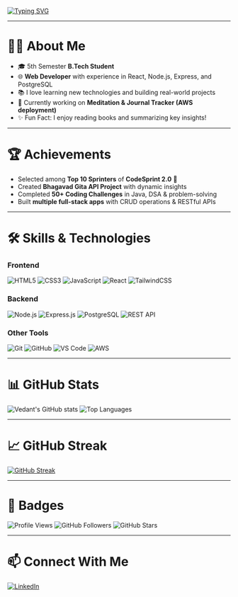 <!-- Typing Animation -->
[![Typing SVG](https://readme-typing-svg.demolab.com?font=Fira+Code&size=26&pause=1000&color=F75C7E&width=600&lines=Hi+%F0%9F%91%8B+I'm+Vedant!;Web+Developer+%7C+B.Tech+Student;Learning+React%2C+Node.js%2C+and+AI)](https://git.io/typing-svg)

---

# 👨‍💻 About Me
- 🎓 5th Semester **B.Tech Student**
- 🌐 **Web Developer** with experience in React, Node.js, Express, and PostgreSQL
- 📚 I love learning new technologies and building real-world projects
- 🧘 Currently working on **Meditation & Journal Tracker (AWS deployment)**
- ✨ Fun Fact: I enjoy reading books and summarizing key insights!

---

# 🏆 Achievements
- Selected among **Top 10 Sprinters** of **CodeSprint 2.0** 🚀
- Created **Bhagavad Gita API Project** with dynamic insights
- Completed **50+ Coding Challenges** in Java, DSA & problem-solving
- Built **multiple full-stack apps** with CRUD operations & RESTful APIs

---

# 🛠️ Skills & Technologies
### **Frontend**
![HTML5](https://img.shields.io/badge/HTML5-E34F26?style=for-the-badge&logo=html5&logoColor=white)
![CSS3](https://img.shields.io/badge/CSS3-1572B6?style=for-the-badge&logo=css3&logoColor=white)
![JavaScript](https://img.shields.io/badge/JavaScript-F7DF1E?style=for-the-badge&logo=javascript&logoColor=black)
![React](https://img.shields.io/badge/React-20232A?style=for-the-badge&logo=react&logoColor=61DAFB)
![TailwindCSS](https://img.shields.io/badge/Tailwind_CSS-38B2AC?style=for-the-badge&logo=tailwind-css&logoColor=white)

### **Backend**
![Node.js](https://img.shields.io/badge/Node.js-339933?style=for-the-badge&logo=node.js&logoColor=white)
![Express.js](https://img.shields.io/badge/Express.js-000000?style=for-the-badge&logo=express&logoColor=white)
![PostgreSQL](https://img.shields.io/badge/PostgreSQL-336791?style=for-the-badge&logo=postgresql&logoColor=white)
![REST API](https://img.shields.io/badge/REST-02569B?style=for-the-badge&logo=rest&logoColor=white)

### **Other Tools**
![Git](https://img.shields.io/badge/GIT-E44C30?style=for-the-badge&logo=git&logoColor=white)
![GitHub](https://img.shields.io/badge/GitHub-181717?style=for-the-badge&logo=github&logoColor=white)
![VS Code](https://img.shields.io/badge/VS_Code-0078D4?style=for-the-badge&logo=visual%20studio%20code&logoColor=white)
![AWS](https://img.shields.io/badge/AWS-232F3E?style=for-the-badge&logo=amazon-aws&logoColor=white)

---

# 📊 GitHub Stats
![Vedant's GitHub stats](https://github-readme-stats.vercel.app/api?username=Ved-nt&show_icons=true&theme=radical)
![Top Languages](https://github-readme-stats.vercel.app/api/top-langs/?username=Ved-nt&layout=compact&theme=radical)

---

# 📈 GitHub Streak
[![GitHub Streak](https://streak-stats.demolab.com/?user=Ved-nt&theme=radical)](https://git.io/streak-stats)

---

# 🌟 Badges
![Profile Views](https://komarev.com/ghpvc/?username=Ved-nt&label=Profile%20Views&color=ff69b4&style=for-the-badge)
![GitHub Followers](https://img.shields.io/github/followers/Ved-nt?label=Followers&style=for-the-badge)
![GitHub Stars](https://img.shields.io/github/stars/Ved-nt?label=Stars&style=for-the-badge)

---

# 📫 Connect With Me
[![LinkedIn](https://img.shields.io/badge/LinkedIn-0077B5?style=for-the-badge&logo=linkedin&logoColor=white)](https://www.linkedin.com/in/vedant-sharma-919a172a6/)


